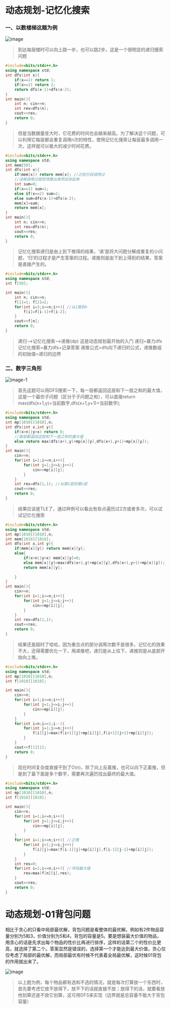 # 动态规划-记忆化搜索

### 一、以数楼梯这题为例

![image](https://github.com/spesserta/My-note/assets/138494873/da2804e3-4e65-4696-8f65-a9803af12944)


>到达每层楼时可以向上跳一步，也可以跳2步。这是一个很明显的递归搜索问题
```cpp
#include<bits/stdc++.h>
using namespace std;
int dfs(int x){
	if(x==1) return 1;
	if(x==2) return 2;
	return dfs(x-1)+dfs(x-2);
}
int main(){
	int n; cin>>n;
	int res=dfs(n);
	cout<<res;
	return 0;
}
```
>但是当数据量变大时，它花费的时间也会越来越高。为了解决这个问题，可以利用它每层都会重复调用n次的特性，使用记忆化搜索让每层最多调用一次，这样就可以极大的减少时间花费。
```cpp
#include<bits/stdc++.h>
using namespace std;
int mem[50];
int dfs(int x){
	if(mem[x]) return mem[x]; //之前已经调用过 
	//没被调用过就现场算出来然后存起来 
	int sum=0;
	if(x==1) sum=1;
	else if(x==2) sum=2;
	else sum=dfs(x-1)+dfs(x-2);
	mem[x]=sum;
	return mem[x];
}
int main(){
	int n; cin>>n;
	int res=dfs(n);
	cout<<res;
	return 0;
}
```
>记忆化搜索递归是由上到下推得的结果，‘递’是将大问题分解成重复的小问题，‘归’的过程才是产生答案的过程。递推则是由下到上得到的结果，答案是直接产生的。
```cpp
#include<bits/stdc++.h>
using namespace std;
int f[50];

int main(){
	int n; cin>>n;
	f[1]=1; f[2]=2;
	for(int i=3;i<=n;i++){ //从1推到n 
		f[i]=f[i-1]+f[i-2];
	}
	cout<<f[n];
	return 0;
}
```
>递归-->记忆化搜索-->递推(dp) 这是动态规划最开始的入门
>递归=暴力dfs
>记忆化搜索=暴力dfs+记录答案
>递推公式=dfs向下递归的公式，递推数组的初始值=递归的边界

### 二、数字三角形

![image-1](https://github.com/spesserta/My-note/assets/138494873/80f429c2-ac8a-4be2-8624-bac0b275e2a2)

>首先这题可以用DFS搜索一下，每一层都返回这层和下一层之和的最大值，这是一个最优子问题（区分于子问题之和），可以直接return max(dfs(x+1,y)+当前数字,dfs(x+1,y+1)+当前数字); 
```cpp
#include<bits/stdc++.h>
using namespace std;
int mp[1010][1010],n;
int dfs(int x,int y){
	if(x>n||y>x) return 0;
    //每层都返回这层和下一层之和的最大值
	else return max(dfs(x+1,y)+mp[x][y],dfs(x+1,y+1)+mp[x][y]);
}
int main(){
	cin>>n;
	for(int i=1;i<=n;i++){
		for(int j=1;j<=i;j++){
			cin>>mp[i][j];
		}
	}
	int res=dfs(1,1); //从第1层到第n层
	cout<<res;
	return 0;
}
```
>结果应该是TLE了，通过样例可以看出有些点遍历过2次或者多次，可以试试记忆化搜索
```cpp
#include<bits/stdc++.h>
using namespace std;
int mp[1010][1010],n;
int mem[1010][1010];
int dfs(int x,int y){
	if(mem[x][y]) return mem[x][y];
	else{
		if(x>n||y>x) mem[x][y]=0;
		else mem[x][y]=max(dfs(x+1,y)+mp[x][y],dfs(x+1,y+1)+mp[x][y]);
		return mem[x][y];
		
	}
}
int main(){
	cin>>n;
	for(int i=1;i<=n;i++){
		for(int j=1;j<=i;j++){
			cin>>mp[i][j];
		}
	}
	int res=dfs(1,1);
	cout<<res;
	return 0;
}
```
>结果还是超时了哈哈，因为重合点的部分调用次数不是很多，记忆化的效果不大，还得需要优化一下，用递推吧，递归是从上往下，递推则是从底部开始向上推。
```cpp
#include<bits/stdc++.h>
using namespace std;
int mp[1010][1010],n;
int f[1010][1010];

int main(){
	cin>>n;
	for(int i=1;i<=n;i++){
		for(int j=1;j<=i;j++){
			cin>>mp[i][j];
		}
	}
	for(int i=n;i>=1;i--){
		for(int j=1;j<=n;j++){
			f[i][j]=max(f[i+1][j]+mp[i][j],f[i+1][j+1]+mp[i][j]);
		}
	}
	cout<<f[1][1];
	return 0;
}
```
>现在时间复杂度直接干到了O(n)，除了向上反着推，也可以向下正着推，但是到了最下面是多个数字，需要再次遍历找出最终的最大值。
```cpp
#include<bits/stdc++.h>
using namespace std;
int mp[1010][1010],n;
int f[1010][1010];

int main(){
	cin>>n;
	for(int i=1;i<=n;i++){
		for(int j=1;j<=i;j++){
			cin>>mp[i][j];
		}
	}
	for(int i=1;i<=n;i++){ //正推
		for(int j=1;j<=i;j++){
			f[i][j]=max(f[i-1][j]+mp[i][j],f[i-1][j-1]+mp[i][j]);
		}
	}
	int res=0;
	for(int i=1;i<=n;i++){ //寻找最大值
		res=max(f[n][i],res);
	}
	cout<<res;
	return 0;
}
```

# 动态规划-01背包问题

相比于贪心的只看中局部最优解，背包问题是看整体的最优解。例如有2件物品容量分别为5和3，价值分别为5和4，背包的容量是5。要是想装最大价值的物品，用贪心的话是先求出每个物品的性价比再进行排序，这样的话第二个的性价比更高，就选择了第二个。答案显然是错误的，选择第一个才能达到最大价值，贪心仅仅考虑了局部的最优解，而局部最优有时候不代表着全局最优解，这时候01背包的作用就出来了。

![image](https://github.com/spesserta/My-note/assets/138494873/f98a53d6-54f4-4123-b270-306bb0d33fd9)

>以上题为例，每个物品都有选和不选的情况，就是每次打算放一个东西时，首先要考虑它放不放得下，放不下的话就直接不放；放得下的话，就要看放他划算还是不放它划算，这可用DFS来实现（边界就是总容量不能大于背包容量）

```cpp

```






